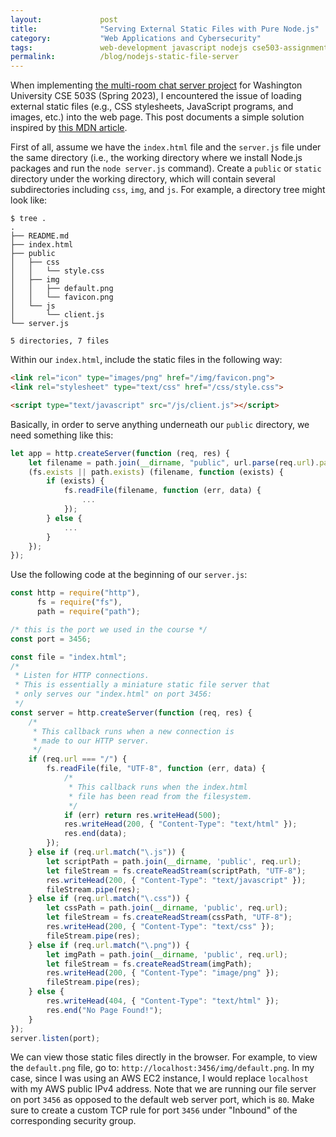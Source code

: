 ```yaml
---
layout:             post
title:              "Serving External Static Files with Pure Node.js"
category:           "Web Applications and Cybersecurity"
tags:               web-development javascript nodejs cse503-assignment
permalink:          /blog/nodejs-static-file-server
---
```


When implementing [the multi-room chat server project](https://classes.engineering.wustl.edu/cse330/index.php?title=Module_6) for Washington University CSE 503S (Spring 2023), I encountered the issue of loading external static files (e.g., CSS stylesheets, JavaScript programs, and images, etc.) into the web page. This post documents a simple solution inspired by [this MDN article](https://developer.mozilla.org/en-US/docs/Learn/Server-side/Node_server_without_framework).

<!-- excerpt-end -->

First of all, assume we have the `index.html` file and the `server.js` file under the same directory (i.e., the working directory where we install Node.js packages and run the `node server.js` command). Create a `public` or `static` directory under the working directory, which will contain several subdirectories including `css`, `img`, and `js`. For example, a directory tree might look like:

```console
$ tree .
.
├── README.md
├── index.html
├── public
│   ├── css
│   │   └── style.css
│   ├── img
│   │   ├── default.png
│   │   └── favicon.png
│   └── js
│       └── client.js
└── server.js

5 directories, 7 files
```

Within our `index.html`, include the static files in the following way:

```html
<link rel="icon" type="images/png" href="/img/favicon.png">
<link rel="stylesheet" type="text/css" href="/css/style.css">

<script type="text/javascript" src="/js/client.js"></script>
```

Basically, in order to serve anything underneath our `public` directory, we need something like this:

```javascript
let app = http.createServer(function (req, res) {
    let filename = path.join(__dirname, "public", url.parse(req.url).pathname);
    (fs.exists || path.exists) (filename, function (exists) {
        if (exists) {
            fs.readFile(filename, function (err, data) {
                ...
            });
        } else {
            ...
        }
    });
});
```

Use the following code at the beginning of our `server.js`:

```javascript
const http = require("http"),
      fs = require("fs"),
      path = require("path");

/* this is the port we used in the course */
const port = 3456;

const file = "index.html";
/*
 * Listen for HTTP connections.
 * This is essentially a miniature static file server that 
 * only serves our "index.html" on port 3456: 
 */
const server = http.createServer(function (req, res) {
    /* 
     * This callback runs when a new connection is 
     * made to our HTTP server.
     */
    if (req.url === "/") {
        fs.readFile(file, "UTF-8", function (err, data) {
            /* 
             * This callback runs when the index.html 
             * file has been read from the filesystem.
             */
            if (err) return res.writeHead(500);
            res.writeHead(200, { "Content-Type": "text/html" });
            res.end(data);
        });
    } else if (req.url.match("\.js")) {
        let scriptPath = path.join(__dirname, 'public', req.url);
        let fileStream = fs.createReadStream(scriptPath, "UTF-8");
        res.writeHead(200, { "Content-Type": "text/javascript" });
        fileStream.pipe(res);
    } else if (req.url.match("\.css")) {
        let cssPath = path.join(__dirname, 'public', req.url);
        let fileStream = fs.createReadStream(cssPath, "UTF-8");
        res.writeHead(200, { "Content-Type": "text/css" });
        fileStream.pipe(res);
    } else if (req.url.match("\.png")) {
        let imgPath = path.join(__dirname, 'public', req.url);
        let fileStream = fs.createReadStream(imgPath);
        res.writeHead(200, { "Content-Type": "image/png" });
        fileStream.pipe(res);
    } else {
        res.writeHead(404, { "Content-Type": "text/html" });
        res.end("No Page Found!");
    }
});
server.listen(port);
```

We can view those static files directly in the browser. For example, to view the `default.png` file, go to: `http://localhost:3456/img/default.png`. In my case, since I was using an AWS EC2 instance, I would replace `localhost` with my AWS public IPv4 address. Note that we are running our file server on port `3456` as opposed to the default web server port, which is `80`. Make sure to create a custom TCP rule for port `3456` under "Inbound" of the corresponding security group.